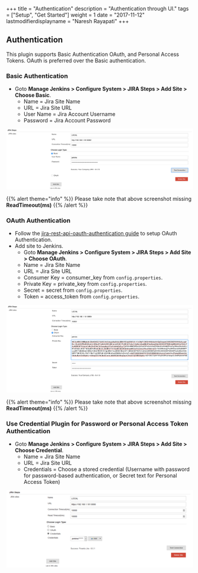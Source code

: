+++
title = "Authentication"
description = "Authentication through UI."
tags = ["Setup", "Get Started"]
weight = 1
date = "2017-11-12"
lastmodifierdisplayname = "Naresh Rayapati"
+++

## Authentication

This plugin supports Basic Authentication OAuth, and Personal Access Tokens.
OAuth is preferred over the Basic authentication.

### Basic Authentication

* Goto **Manage Jenkins > Configure System > JIRA Steps > Add Site > Choose Basic**.
  * Name = Jira Site Name
  * URL = Jira Site URL
  * User Name = Jira Account Username
  * Password = Jira Account Password

![Basic](https://raw.githubusercontent.com/jenkinsci/jira-steps-plugin/master/hugo/static/images/jira_site_basic.png)

{{% alert theme="info" %}} Please take note that above screenshot missing **ReadTimeout(ms)** {{% /alert %}}

### OAuth Authentication

* Follow the [jira-rest-api-oauth-authentication guide](https://developer.atlassian.com/cloud/jira/platform/jira-rest-api-oauth-authentication/) to setup OAuth Authentication.
* Add site to Jenkins.
  * Goto **Manage Jenkins > Configure System > JIRA Steps > Add Site > Choose OAuth**.
  * Name = Jira Site Name
  * URL = Jira Site URL
  * Consumer Key = consumer_key from `config.properties`.
  * Private Key = private_key from `config.properties`.
  * Secret = secret from `config.properties`.
  * Token  = access_token from `config.properties`.

![OAuth](https://raw.githubusercontent.com/jenkinsci/jira-steps-plugin/master/hugo/static/images/jira_site_oauth.png)

{{% alert theme="info" %}} Please take note that above screenshot missing **ReadTimeout(ms)** {{% /alert %}}

### Use Credential Plugin for Password or Personal Access Token Authentication

* Goto **Manage Jenkins > Configure System > JIRA Steps > Add Site > Choose Credential**.
  * Name = Jira Site Name
  * URL = Jira Site URL
  * Credentials = Choose a stored credential (Username with password for password-based authentication, or Secret text for Personal Access Token)

![Credential](https://raw.githubusercontent.com/jenkinsci/jira-steps-plugin/master/hugo/static/images/jira_site_credential.png)
